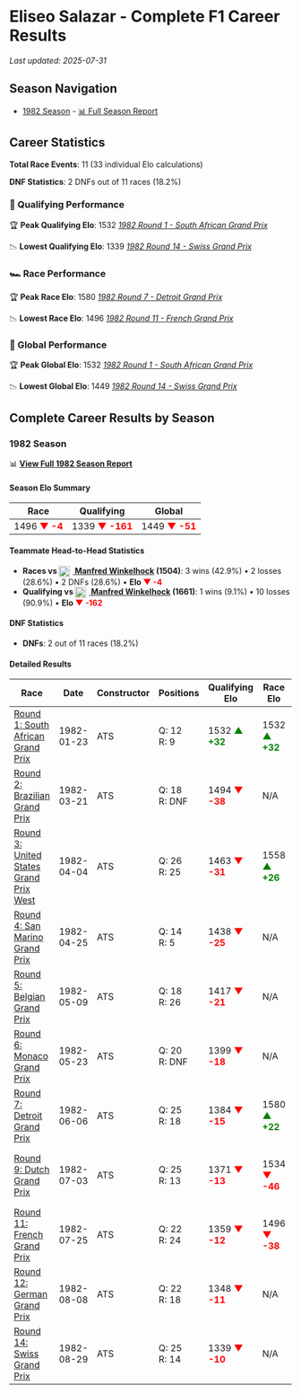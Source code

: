 # Eliseo Salazar - Complete F1 Career Results

*Last updated: 2025-07-31*

## Season Navigation

- [1982 Season](#1982-season) - [📊 Full Season Report](../seasons/1982-season-report)

## Career Statistics

**Total Race Events**: 11 (33 individual Elo calculations)

**DNF Statistics**: 2 DNFs out of 11 races (18.2%)

### 🏁 Qualifying Performance

🏆 **Peak Qualifying Elo**: 1532
   *[1982 Round 1 - South African Grand Prix](../seasons/1982-season-report#round-1-south-african-grand-prix)*

📉 **Lowest Qualifying Elo**: 1339
   *[1982 Round 14 - Swiss Grand Prix](../seasons/1982-season-report#round-14-swiss-grand-prix)*

### 🏎️ Race Performance

🏆 **Peak Race Elo**: 1580
   *[1982 Round 7 - Detroit Grand Prix](../seasons/1982-season-report#round-7-detroit-grand-prix)*

📉 **Lowest Race Elo**: 1496
   *[1982 Round 11 - French Grand Prix](../seasons/1982-season-report#round-11-french-grand-prix)*

### 🌟 Global Performance

🏆 **Peak Global Elo**: 1532
   *[1982 Round 1 - South African Grand Prix](../seasons/1982-season-report#round-1-south-african-grand-prix)*

📉 **Lowest Global Elo**: 1449
   *[1982 Round 14 - Swiss Grand Prix](../seasons/1982-season-report#round-14-swiss-grand-prix)*


## Complete Career Results by Season

### 1982 Season

📊 **[View Full 1982 Season Report](../seasons/1982-season-report)**

#### Season Elo Summary

| Race | Qualifying | Global |
|------|------------|--------|
| 1496 **<span style="color: red;">▼ -4</span>** | 1339 **<span style="color: red;">▼ -161</span>** | 1449 **<span style="color: red;">▼ -51</span>** |

#### Teammate Head-to-Head Statistics

- **Races vs [<img src="https://upload.wikimedia.org/wikipedia/commons/b/ba/Flag_of_Germany.svg" alt="Germany" width="20" height="auto" style="vertical-align: middle; margin-right: 5px;" onerror="this.outerHTML='🇩🇪'; this.style.marginRight='5px';"/> Manfred Winkelhock](manfred-winkelhock) (1504)**: 3 wins (42.9%) • 2 losses (28.6%) • 2 DNFs (28.6%) • **Elo **<span style="color: red;">▼ -4</span>****
- **Qualifying vs [<img src="https://upload.wikimedia.org/wikipedia/commons/b/ba/Flag_of_Germany.svg" alt="Germany" width="20" height="auto" style="vertical-align: middle; margin-right: 5px;" onerror="this.outerHTML='🇩🇪'; this.style.marginRight='5px';"/> Manfred Winkelhock](manfred-winkelhock) (1661)**: 1 wins (9.1%) • 10 losses (90.9%) • **Elo **<span style="color: red;">▼ -162</span>****


#### DNF Statistics

- **DNFs**: 2 out of 11 races (18.2%)

#### Detailed Results

| Race | Date | Constructor | Positions | Qualifying Elo | Race Elo | Global Elo | Teammate |
|------|------|-------------|-----------|----------------|----------|------------|----------|
| [Round 1: South African Grand Prix](../seasons/1982-season-report#round-1-south-african-grand-prix) | 1982-01-23 | ATS | Q: 12<br/>R: 9 | 1532 **<span style="color: green;">▲ +32</span>** | 1532 **<span style="color: green;">▲ +32</span>** | 1532 **<span style="color: green;">▲ +32</span>** | [<img src="https://upload.wikimedia.org/wikipedia/commons/b/ba/Flag_of_Germany.svg" alt="Germany" width="20" height="auto" style="vertical-align: middle; margin-right: 5px;" onerror="this.outerHTML='🇩🇪'; this.style.marginRight='5px';"/> Manfred Winkelhock](manfred-winkelhock)<br/>Q: 20<br/>R: 10 |
| [Round 2: Brazilian Grand Prix](../seasons/1982-season-report#round-2-brazilian-grand-prix) | 1982-03-21 | ATS | Q: 18<br/>R: DNF | 1494 **<span style="color: red;">▼ -38</span>** | N/A | 1521 **<span style="color: red;">▼ -11</span>** | [<img src="https://upload.wikimedia.org/wikipedia/commons/b/ba/Flag_of_Germany.svg" alt="Germany" width="20" height="auto" style="vertical-align: middle; margin-right: 5px;" onerror="this.outerHTML='🇩🇪'; this.style.marginRight='5px';"/> Manfred Winkelhock](manfred-winkelhock)<br/>Q: 15<br/>R: 5 |
| [Round 3: United States Grand Prix West](../seasons/1982-season-report#round-3-united-states-grand-prix-west) | 1982-04-04 | ATS | Q: 26<br/>R: 25 | 1463 **<span style="color: red;">▼ -31</span>** | 1558 **<span style="color: green;">▲ +26</span>** | 1530 **<span style="color: green;">▲ +9</span>** | [<img src="https://upload.wikimedia.org/wikipedia/commons/b/ba/Flag_of_Germany.svg" alt="Germany" width="20" height="auto" style="vertical-align: middle; margin-right: 5px;" onerror="this.outerHTML='🇩🇪'; this.style.marginRight='5px';"/> Manfred Winkelhock](manfred-winkelhock)<br/>Q: 25<br/>R: 26 |
| [Round 4: San Marino Grand Prix](../seasons/1982-season-report#round-4-san-marino-grand-prix) | 1982-04-25 | ATS | Q: 14<br/>R: 5 | 1438 **<span style="color: red;">▼ -25</span>** | N/A | 1522 **<span style="color: red;">▼ -7</span>** | [<img src="https://upload.wikimedia.org/wikipedia/commons/b/ba/Flag_of_Germany.svg" alt="Germany" width="20" height="auto" style="vertical-align: middle; margin-right: 5px;" onerror="this.outerHTML='🇩🇪'; this.style.marginRight='5px';"/> Manfred Winkelhock](manfred-winkelhock)<br/>Q: 12<br/>R: DNF |
| [Round 5: Belgian Grand Prix](../seasons/1982-season-report#round-5-belgian-grand-prix) | 1982-05-09 | ATS | Q: 18<br/>R: 26 | 1417 **<span style="color: red;">▼ -21</span>** | N/A | 1516 **<span style="color: red;">▼ -6</span>** | [<img src="https://upload.wikimedia.org/wikipedia/commons/b/ba/Flag_of_Germany.svg" alt="Germany" width="20" height="auto" style="vertical-align: middle; margin-right: 5px;" onerror="this.outerHTML='🇩🇪'; this.style.marginRight='5px';"/> Manfred Winkelhock](manfred-winkelhock)<br/>Q: 12<br/>R: DNF |
| [Round 6: Monaco Grand Prix](../seasons/1982-season-report#round-6-monaco-grand-prix) | 1982-05-23 | ATS | Q: 20<br/>R: DNF | 1399 **<span style="color: red;">▼ -18</span>** | N/A | 1510 **<span style="color: red;">▼ -5</span>** | [<img src="https://upload.wikimedia.org/wikipedia/commons/b/ba/Flag_of_Germany.svg" alt="Germany" width="20" height="auto" style="vertical-align: middle; margin-right: 5px;" onerror="this.outerHTML='🇩🇪'; this.style.marginRight='5px';"/> Manfred Winkelhock](manfred-winkelhock)<br/>Q: 14<br/>R: DNF |
| [Round 7: Detroit Grand Prix](../seasons/1982-season-report#round-7-detroit-grand-prix) | 1982-06-06 | ATS | Q: 25<br/>R: 18 | 1384 **<span style="color: red;">▼ -15</span>** | 1580 **<span style="color: green;">▲ +22</span>** | 1521 **<span style="color: green;">▲ +11</span>** | [<img src="https://upload.wikimedia.org/wikipedia/commons/b/ba/Flag_of_Germany.svg" alt="Germany" width="20" height="auto" style="vertical-align: middle; margin-right: 5px;" onerror="this.outerHTML='🇩🇪'; this.style.marginRight='5px';"/> Manfred Winkelhock](manfred-winkelhock)<br/>Q: 5<br/>R: 23 |
| [Round 9: Dutch Grand Prix](../seasons/1982-season-report#round-9-dutch-grand-prix) | 1982-07-03 | ATS | Q: 25<br/>R: 13 | 1371 **<span style="color: red;">▼ -13</span>** | 1534 **<span style="color: red;">▼ -46</span>** | 1485 **<span style="color: red;">▼ -36</span>** | [<img src="https://upload.wikimedia.org/wikipedia/commons/b/ba/Flag_of_Germany.svg" alt="Germany" width="20" height="auto" style="vertical-align: middle; margin-right: 5px;" onerror="this.outerHTML='🇩🇪'; this.style.marginRight='5px';"/> Manfred Winkelhock](manfred-winkelhock)<br/>Q: 18<br/>R: 12 |
| [Round 11: French Grand Prix](../seasons/1982-season-report#round-11-french-grand-prix) | 1982-07-25 | ATS | Q: 22<br/>R: 24 | 1359 **<span style="color: red;">▼ -12</span>** | 1496 **<span style="color: red;">▼ -38</span>** | 1455 **<span style="color: red;">▼ -30</span>** | [<img src="https://upload.wikimedia.org/wikipedia/commons/b/ba/Flag_of_Germany.svg" alt="Germany" width="20" height="auto" style="vertical-align: middle; margin-right: 5px;" onerror="this.outerHTML='🇩🇪'; this.style.marginRight='5px';"/> Manfred Winkelhock](manfred-winkelhock)<br/>Q: 18<br/>R: 11 |
| [Round 12: German Grand Prix](../seasons/1982-season-report#round-12-german-grand-prix) | 1982-08-08 | ATS | Q: 22<br/>R: 18 | 1348 **<span style="color: red;">▼ -11</span>** | N/A | 1452 **<span style="color: red;">▼ -3</span>** | [<img src="https://upload.wikimedia.org/wikipedia/commons/b/ba/Flag_of_Germany.svg" alt="Germany" width="20" height="auto" style="vertical-align: middle; margin-right: 5px;" onerror="this.outerHTML='🇩🇪'; this.style.marginRight='5px';"/> Manfred Winkelhock](manfred-winkelhock)<br/>Q: 16<br/>R: DNF |
| [Round 14: Swiss Grand Prix](../seasons/1982-season-report#round-14-swiss-grand-prix) | 1982-08-29 | ATS | Q: 25<br/>R: 14 | 1339 **<span style="color: red;">▼ -10</span>** | N/A | 1449 **<span style="color: red;">▼ -3</span>** | [<img src="https://upload.wikimedia.org/wikipedia/commons/b/ba/Flag_of_Germany.svg" alt="Germany" width="20" height="auto" style="vertical-align: middle; margin-right: 5px;" onerror="this.outerHTML='🇩🇪'; this.style.marginRight='5px';"/> Manfred Winkelhock](manfred-winkelhock)<br/>Q: 20<br/>R: DNF |

